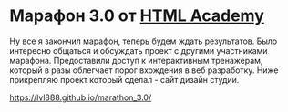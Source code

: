 # Марафон 3.0 от [HTML Academy](https://htmlacademy.ru/)
Ну все я закончил марафон, теперь будем ждать результатов. Было интересно общаться и обсуждать проект с другими участниками марафона. Предоставили доступ к интерактивным тренажерам, который в разы облегчает порог вхождения в веб разработку. Ниже прикрепляю проект который сделал - сайт дизайн студии.

https://lvl888.github.io/marathon_3.0/

